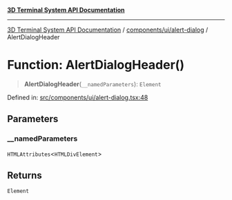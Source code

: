 [**3D Terminal System API Documentation**](../../../../README.md)

***

[3D Terminal System API Documentation](../../../../README.md) / [components/ui/alert-dialog](../README.md) / AlertDialogHeader

# Function: AlertDialogHeader()

> **AlertDialogHeader**(`__namedParameters`): `Element`

Defined in: [src/components/ui/alert-dialog.tsx:48](https://github.com/Dicommunitas/ThreeJS_Terminal_3D/blob/4466777f13a6776beed134cf281b05ece637d113/src/components/ui/alert-dialog.tsx#L48)

## Parameters

### \_\_namedParameters

`HTMLAttributes`\<`HTMLDivElement`\>

## Returns

`Element`
